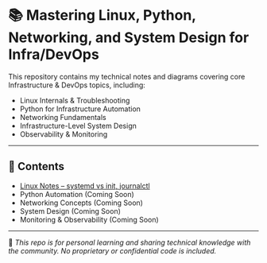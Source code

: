 # 📚 Mastering Linux, Python, Networking, and System Design for Infra/DevOps

This repository contains my technical notes and diagrams covering core Infrastructure & DevOps topics, including:

- Linux Internals & Troubleshooting
- Python for Infrastructure Automation
- Networking Fundamentals
- Infrastructure-Level System Design
- Observability & Monitoring

---

## 📂 Contents
- [Linux Notes – systemd vs init, journalctl](linux/systemd_journalctl.md)
- Python Automation (Coming Soon)
- Networking Concepts (Coming Soon)
- System Design (Coming Soon)
- Monitoring & Observability (Coming Soon)

---

📌 *This repo is for personal learning and sharing technical knowledge with the community. No proprietary or confidential code is included.*
